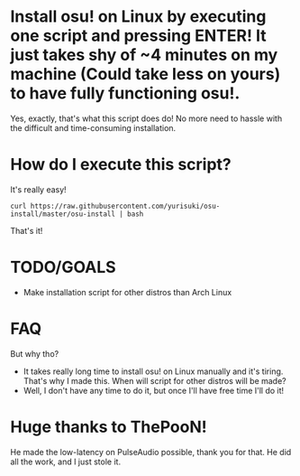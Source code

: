 # Install osu! on Linux by executing one script and pressing ENTER! It just takes shy of ~4 minutes on my machine (Could take less on yours) to have fully functioning osu!.
Yes, exactly, that's what this script does do! No more need to hassle with the difficult and time-consuming installation.

# How do I execute this script?
It's really easy!
```
curl https://raw.githubusercontent.com/yurisuki/osu-install/master/osu-install | bash
```
That's it!

# TODO/GOALS
- Make installation script for other distros than Arch Linux

# FAQ
But why tho?
- It takes really long time to install osu! on Linux manually and it's tiring. That's why I made this.
When will script for other distros will be made?
- Well, I don't have any time to do it, but once I'll have free time I'll do it!

# Huge thanks to ThePooN!
He made the low-latency on PulseAudio possible, thank you for that. He did all the work, and I just stole it.
